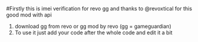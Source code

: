 #Firstly this is imei verification for revo gg 
and thanks to @revoxtical for this good mod with api
1) download gg from revo or gg mod by revo (gg = gameguardian)
2) To use it just add your code after the whole code and edit it a bit
